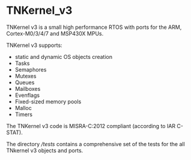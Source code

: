 # TNKernel_v3

  TNKernel v3 is a small high performance RTOS with ports for the ARM, Cortex-M0/3/4/7 and MSP430X MPUs.

  TNKernel v3 supports:

  - static and dynamic OS objects creation
  - Tasks
  - Semaphores
  - Mutexes
  - Queues
  - Mailboxes
  - Evenflags
  - Fixed-sized memory pools
  - Malloc
  - Timers

  The TNKernel v3 code is MISRA-C:2012 compliant (according to IAR C-STAT).

  The directory */tests* contains a comprehensive set of the tests for the all TNkernel v3 objects and ports.